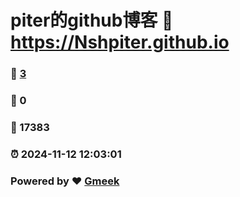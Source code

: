 # piter的github博客 :link: https://Nshpiter.github.io 
### :page_facing_up: [3](https://Nshpiter.github.io/tag.html) 
### :speech_balloon: 0 
### :hibiscus: 17383 
### :alarm_clock: 2024-11-12 12:03:01 
### Powered by :heart: [Gmeek](https://github.com/Meekdai/Gmeek)

